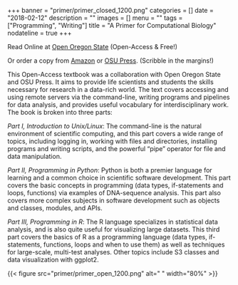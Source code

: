 +++
banner = "primer/primer_closed_1200.png"
categories = []
date = "2018-02-12"
description = ""
images = []
menu = ""
tags = ["Programming", "Writing"]
title = "A Primer for Computational Biology"
nodateline = true
+++

Read Online at [Open Oregon State](http://library.open.oregonstate.edu/computationalbiology/)
(Open-Access & Free!)

Or order a copy from [Amazon](https://www.amazon.com/Primer-Computational-Biology-Shawn-ONeil/dp/0870719262) or [OSU Press](http://osupress.oregonstate.edu/book/primer-for-computational-biology).
(Scribble in the margins!)


This Open-Access textbook was a collaboration with Open Oregon State and OSU Press. It aims to provide life scientists and students the skills necessary for research in a data-rich world. The text covers accessing and using remote servers via the command-line, writing programs and pipelines for data analysis, and provides useful vocabulary for interdisciplinary work. The book is broken into three parts:  

*Part I, Introduction to Unix/Linux*: The command-line is the natural environment of scientific computing, and this part covers a wide range of topics, including logging in, working with files and directories, installing programs and writing scripts, and the powerful “pipe” operator for file and data manipulation. 

*Part II, Programming in Python*: Python is both a premier language for learning and a common choice in scientific software development. This part covers the basic concepts in programming (data types, if-statements and loops, functions) via examples of DNA-sequence analysis. This part also covers more complex subjects in software development such as objects and classes, modules, and APIs.

*Part III, Programming in R*: The R language specializes in statistical data analysis, and is also quite useful for visualizing large datasets. This third part covers the basics of R as a programming language (data types, if-statements, functions, loops and when to use them) as well as techniques for large-scale, multi-test analyses. Other topics include S3 classes and data visualization with ggplot2.

{{< figure src="primer/primer_open_1200.png" alt=" " width="80%" >}}


